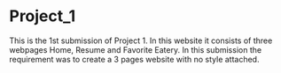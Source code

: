 # Project_1
This is the 1st submission of Project 1. In this website it consists of three webpages Home, Resume and Favorite Eatery. In this submission the requirement was to create a 3 pages website with no style attached.
